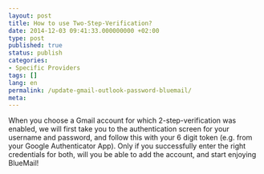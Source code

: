 ```yaml
---
layout: post
title: How to use Two-Step-Verification?
date: 2014-12-03 09:41:33.000000000 +02:00
type: post
published: true
status: publish
categories:
- Specific Providers
tags: []
lang: en
permalink: /update-gmail-outlook-password-bluemail/
meta:
---
```


When you choose a Gmail account for which 2-step-verification was enabled, we will first take you to the authentication screen for your username and password, and follow this with your 6 digit token (e.g. from your Google Authenticator App). Only if you successfully enter the right credentials for both, will you be able to add the account, and start enjoying BlueMail!